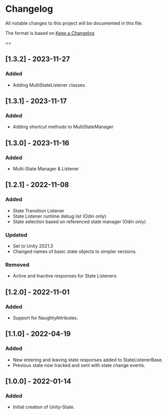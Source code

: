 # Changelog
All notable changes to this project will be documented in this file.

The format is based on [Keep a Changelog](https://keepachangelog.com/en/1.0.0/)

==
## [1.3.2] - 2023-11-27
### Added
- Adding MultiStateListener classes.

## [1.3.1] - 2023-11-17
### Added
- Adding shortcut methods to MultiStateManager

## [1.3.0] - 2023-11-16
### Added
- Multi-State Manager & Listener

## [1.2.1] - 2022-11-08
### Added
- State Transition Listener
- State Listener runtime debug list (Odin only)
- State selection based on referenced state manager (Odin only)
### Updated
- Set to Unity 2021.3
- Changed names of basic state objects to simpler versions.
### Removed
- Active and Inactive responses for State Listeners

## [1.2.0] - 2022-11-01
### Added
- Support for NaughtyAttributes.

## [1.1.0] - 2022-04-19
### Added
- New entering and leaving state responses added to StateListenerBase.
- Previous state now tracked and sent with state change events.

## [1.0.0] - 2022-01-14
### Added
- Initial creation of Unity-State.